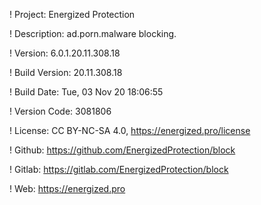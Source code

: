 ! Project: Energized Protection

! Description: ad.porn.malware blocking.

! Version: 6.0.1.20.11.308.18

! Build Version: 20.11.308.18

! Build Date: Tue, 03 Nov 20 18:06:55

! Version Code: 3081806

! License: CC BY-NC-SA 4.0, https://energized.pro/license

! Github: https://github.com/EnergizedProtection/block

! Gitlab: https://gitlab.com/EnergizedProtection/block


! Web: https://energized.pro
